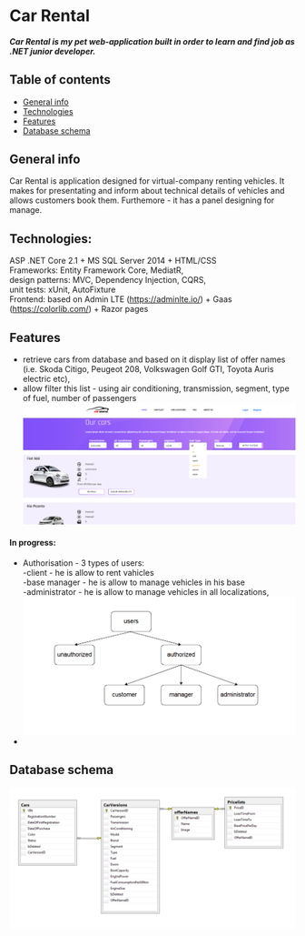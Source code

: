 # Car Rental
##### Car Rental is my pet web-application built in order to learn and find job as .NET junior developer.  

## Table of contents
* [General info](#general-info)
* [Technologies](#technologies)
* [Features](#features)
* [Database schema](#Database-schema)

## General info
Car Rental is application designed for virtual-company renting vehicles. It makes for presentating and inform about technical details of vehicles and allows customers book them. Furthemore - it has a panel designing for manage.

## Technologies: 
ASP .NET Core 2.1 + MS SQL Server 2014 + HTML/CSS \
Frameworks: Entity Framework Core, MediatR, \
design patterns: MVC, Dependency Injection, CQRS, \
unit tests: xUnit, AutoFixture \
Frontend: based on Admin LTE (https://adminlte.io/) + Gaas (https://colorlib.com/) + Razor pages

## Features
* retrieve cars from database and based on it display list of offer names (i.e. Skoda Citigo, Peugeot 208, Volkswagen Golf GTI, Toyota Auris electric etc), 
* allow filter this list - using air conditioning, transmission, segment, type of fuel, number of passengers \
![](CarRental/wwwroot/img/App%20screens/CarsList.png?raw=true)

#### In progress:
* Authorisation - 3 types of users: \
-client - he is allow to rent vahicles \
-base manager - he is allow to manage vehicles in his base \
-administrator - he is allow to manage vehicles in all localizations, \
![](CarRental/wwwroot/img/App%20screens/Car%20Rental%20users.png?raw=true)
*

## Database schema
![](CarRental/wwwroot/img/App%20screens/DBSchema.png?raw=true)
